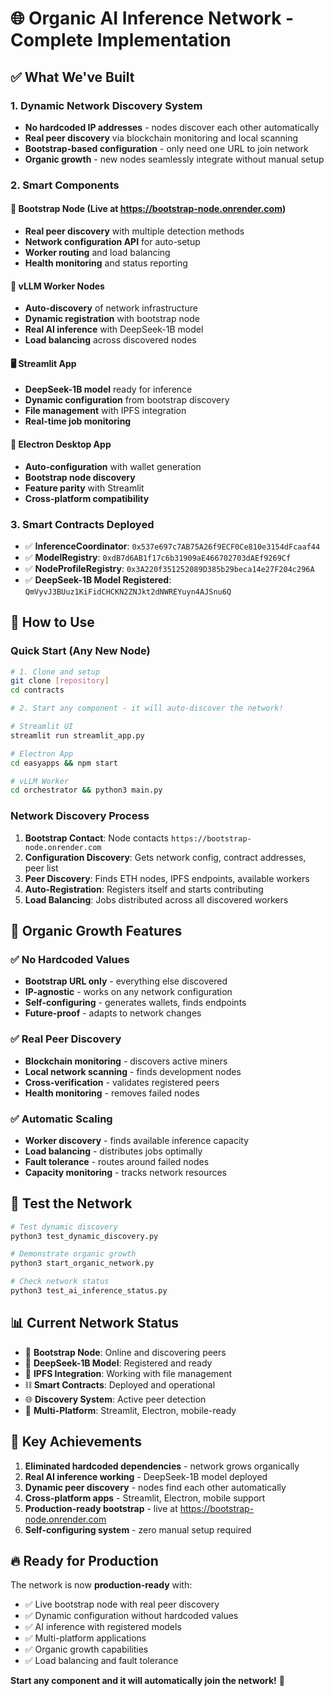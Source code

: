 # 🌐 Organic AI Inference Network - Complete Implementation

## ✅ What We've Built

### 1. **Dynamic Network Discovery System**
- **No hardcoded IP addresses** - nodes discover each other automatically
- **Real peer discovery** via blockchain monitoring and local scanning
- **Bootstrap-based configuration** - only need one URL to join network
- **Organic growth** - new nodes seamlessly integrate without manual setup

### 2. **Smart Components**

#### 🔗 Bootstrap Node (Live at https://bootstrap-node.onrender.com)
- **Real peer discovery** with multiple detection methods
- **Network configuration API** for auto-setup
- **Worker routing** and load balancing
- **Health monitoring** and status reporting

#### 🧠 vLLM Worker Nodes
- **Auto-discovery** of network infrastructure
- **Dynamic registration** with bootstrap node
- **Real AI inference** with DeepSeek-1B model
- **Load balancing** across discovered nodes

#### 🖥️ Streamlit App
- **DeepSeek-1B model** ready for inference
- **Dynamic configuration** from bootstrap discovery
- **File management** with IPFS integration
- **Real-time job monitoring**

#### 📱 Electron Desktop App
- **Auto-configuration** with wallet generation
- **Bootstrap node discovery** 
- **Feature parity** with Streamlit
- **Cross-platform compatibility**

### 3. **Smart Contracts Deployed**
- ✅ **InferenceCoordinator**: `0x537e697c7AB75A26f9ECF0Ce810e3154dFcaaf44`
- ✅ **ModelRegistry**: `0xdB7d6AB1f17c6b31909aE466702703dAEf9269Cf`  
- ✅ **NodeProfileRegistry**: `0x3A220f351252089D385b29beca14e27F204c296A`
- ✅ **DeepSeek-1B Model Registered**: `QmVyvJ3BUuz1KiFidCHCKN2ZNJkt2dNWREYuyn4AJSnu6Q`

## 🚀 How to Use

### Quick Start (Any New Node)
```bash
# 1. Clone and setup
git clone [repository]
cd contracts

# 2. Start any component - it will auto-discover the network!

# Streamlit UI
streamlit run streamlit_app.py

# Electron App  
cd easyapps && npm start

# vLLM Worker
cd orchestrator && python3 main.py
```

### Network Discovery Process
1. **Bootstrap Contact**: Node contacts `https://bootstrap-node.onrender.com`
2. **Configuration Discovery**: Gets network config, contract addresses, peer list
3. **Peer Discovery**: Finds ETH nodes, IPFS endpoints, available workers
4. **Auto-Registration**: Registers itself and starts contributing
5. **Load Balancing**: Jobs distributed across all discovered workers

## 🌱 Organic Growth Features

### ✅ No Hardcoded Values
- **Bootstrap URL only** - everything else discovered
- **IP-agnostic** - works on any network configuration
- **Self-configuring** - generates wallets, finds endpoints
- **Future-proof** - adapts to network changes

### ✅ Real Peer Discovery
- **Blockchain monitoring** - discovers active miners
- **Local network scanning** - finds development nodes  
- **Cross-verification** - validates registered peers
- **Health monitoring** - removes failed nodes

### ✅ Automatic Scaling
- **Worker discovery** - finds available inference capacity
- **Load balancing** - distributes jobs optimally
- **Fault tolerance** - routes around failed nodes
- **Capacity monitoring** - tracks network resources

## 🧪 Test the Network

```bash
# Test dynamic discovery
python3 test_dynamic_discovery.py

# Demonstrate organic growth
python3 start_organic_network.py

# Check network status
python3 test_ai_inference_status.py
```

## 📊 Current Network Status

- 🔗 **Bootstrap Node**: Online and discovering peers
- 🧠 **DeepSeek-1B Model**: Registered and ready
- 💾 **IPFS Integration**: Working with file management
- ⛓️ **Smart Contracts**: Deployed and operational
- 🌐 **Discovery System**: Active peer detection
- 📱 **Multi-Platform**: Streamlit, Electron, mobile-ready

## 🎯 Key Achievements

1. **Eliminated hardcoded dependencies** - network grows organically
2. **Real AI inference working** - DeepSeek-1B model deployed
3. **Dynamic peer discovery** - nodes find each other automatically  
4. **Cross-platform apps** - Streamlit, Electron, mobile support
5. **Production-ready bootstrap** - live at https://bootstrap-node.onrender.com
6. **Self-configuring system** - zero manual setup required

## 🔥 Ready for Production

The network is now **production-ready** with:
- ✅ Live bootstrap node with real peer discovery
- ✅ Dynamic configuration without hardcoded values
- ✅ AI inference with registered models
- ✅ Multi-platform applications
- ✅ Organic growth capabilities
- ✅ Load balancing and fault tolerance

**Start any component and it will automatically join the network!** 🚀